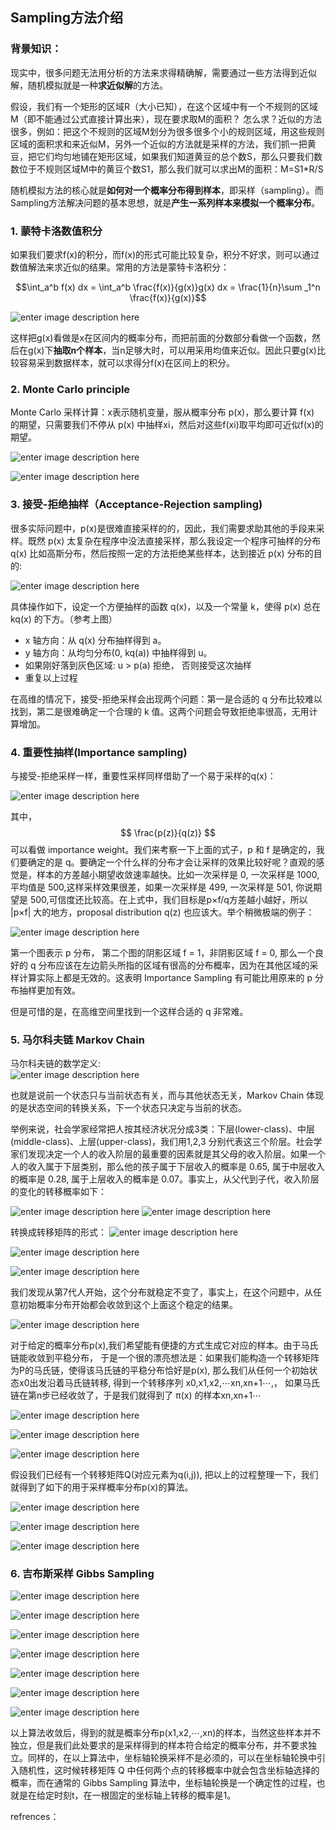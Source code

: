 
## Sampling方法介绍

### 背景知识：
现实中，很多问题无法用分析的方法来求得精确解，需要通过一些方法得到近似解，随机模拟就是一种**求近似解**的方法。

假设，我们有一个矩形的区域R（大小已知），在这个区域中有一个不规则的区域M（即不能通过公式直接计算出来），现在要求取M的面积？ 怎么求？近似的方法很多，例如：把这个不规则的区域M划分为很多很多个小的规则区域，用这些规则区域的面积求和来近似M，另外一个近似的方法就是采样的方法，我们抓一把黄豆，把它们均匀地铺在矩形区域，如果我们知道黄豆的总个数S，那么只要我们数数位于不规则区域M中的黄豆个数S1，那么我们就可以求出M的面积：M=S1*R/S

随机模拟方法的核心就是**如何对一个概率分布得到样本**，即采样（sampling）。而Sampling方法解决问题的基本思想，就是**产生一系列样本来模拟一个概率分布**。


###  1. 蒙特卡洛数值积分

如果我们要求f(x)的积分，而f(x)的形式可能比较复杂，积分不好求，则可以通过数值解法来求近似的结果。常用的方法是蒙特卡洛积分：

$$\int_a^b f(x) dx = \int_a^b \frac{f(x)}{g(x)}g(x) dx = \frac{1}{n}\sum _1^n \frac{f(x)}{g(x)}$$


![enter image description here](C:%5CUsers%5Cgaolu%5CDesktop%5Cequation.jpg)


这样把g(x)看做是x在区间内的概率分布，而把前面的分数部分看做一个函数，然后在g(x)下**抽取n个样本**，当n足够大时，可以用采用均值来近似。因此只要g(x)比较容易采到数据样本，就可以求得分f(x)在区间上的积分。

### 2. Monte Carlo principle

Monte Carlo 采样计算：x表示随机变量，服从概率分布 p(x)，那么要计算 f(x) 的期望，只需要我们不停从 p(x) 中抽样xi，然后对这些f(xi)取平均即可近似f(x)的期望。

![enter image description here](https://images0.cnblogs.com/blog/533521/201310/25225400-30083dce288f4bbfbd0294d8c70e553b.png)

![enter image description here](https://images0.cnblogs.com/blog/533521/201310/25225413-7405b98e045b4af09eea448fb1db4eb5.gif)

### 3. 接受-拒绝抽样（Acceptance-Rejection sampling)

很多实际问题中，p(x)是很难直接采样的的，因此，我们需要求助其他的手段来采样。既然 p(x) 太复杂在程序中没法直接采样，那么我设定一个程序可抽样的分布 q(x) 比如高斯分布，然后按照一定的方法拒绝某些样本，达到接近 p(x) 分布的目的:

![enter image description here](https://images0.cnblogs.com/blog/533521/201310/25225434-fd6db018b45d4152a09ea1de2b5304ad.png)

具体操作如下，设定一个方便抽样的函数 q(x)，以及一个常量 k，使得 p(x) 总在 kq(x) 的下方。（参考上图）

-   x 轴方向：从 q(x) 分布抽样得到 a。
-   y 轴方向：从均匀分布(0, kq(a)) 中抽样得到 u。
-   如果刚好落到灰色区域: u > p(a) 拒绝， 否则接受这次抽样
-   重复以上过程

在高维的情况下，接受-拒绝采样会出现两个问题：第一是合适的 q 分布比较难以找到，第二是很难确定一个合理的 k 值。这两个问题会导致拒绝率很高，无用计算增加。

### 4. 重要性抽样(Importance sampling)

与接受-拒绝采样一样，重要性采样同样借助了一个易于采样的q(x)：

![enter image description here](https://images0.cnblogs.com/blog/533521/201310/25225454-745161c7386a4a88bb04fe3d52691994.png)

其中，$$ \frac{p(z)}{q(z)} $$ 可以看做 importance weight。我们来考察一下上面的式子，p 和 f 是确定的，我们要确定的是 q。要确定一个什么样的分布才会让采样的效果比较好呢？直观的感觉是，样本的方差越小期望收敛速率越快。比如一次采样是 0, 一次采样是 1000, 平均值是 500,这样采样效果很差，如果一次采样是 499, 一次采样是 501, 你说期望是 500,可信度还比较高。在上式中，我们目标是p×f/q方差越小越好，所以 |p×f| 大的地方，proposal distribution q(z) 也应该大。举个稍微极端的例子：

![enter image description here](https://images0.cnblogs.com/blog/533521/201310/25225509-8492f85ebc134b3cbc728a8eec4068dd.png)

第一个图表示 p 分布， 第二个图的阴影区域 f = 1，非阴影区域 f = 0, 那么一个良好的 q 分布应该在左边箭头所指的区域有很高的分布概率，因为在其他区域的采样计算实际上都是无效的。这表明 Importance Sampling 有可能比用原来的 p 分布抽样更加有效。

但是可惜的是，在高维空间里找到一个这样合适的 q 非常难。

### 5. 马尔科夫链  Markov Chain

马尔科夫链的数学定义:           
![enter image description here](https://images0.cnblogs.com/blog/354318/201502/012132334569283.png)


也就是说前一个状态只与当前状态有关，而与其他状态无关，Markov Chain 体现的是状态空间的转换关系，下一个状态只决定与当前的状态。

举例来说，社会学家经常把人按其经济状况分成3类：下层(lower-class)、中层(middle-class)、上层(upper-class)，我们用1,2,3 分别代表这三个阶层。社会学家们发现决定一个人的收入阶层的最重要的因素就是其父母的收入阶层。如果一个人的收入属于下层类别，那么他的孩子属于下层收入的概率是 0.65, 属于中层收入的概率是 0.28, 属于上层收入的概率是 0.07。事实上，从父代到子代，收入阶层的变化的转移概率如下：

![enter image description here](https://uploads.cosx.org/2013/01/table-1.jpg)
![enter image description here](https://uploads.cosx.org/2013/01/markov-transition.png)

转换成转移矩阵的形式：
![enter image description here](https://images0.cnblogs.com/blog/354318/201502/012132350037556.png)


![enter image description here](https://images0.cnblogs.com/blog/354318/201502/012132380665858.png)


![enter image description here](https://uploads.cosx.org/2013/01/table-2.jpg)


我们发现从第7代人开始，这个分布就稳定不变了，事实上，在这个问题中，从任意初始概率分布开始都会收敛到这个上面这个稳定的结果。

![enter image description here](https://images0.cnblogs.com/blog/354318/201502/012132433319734.png)


对于给定的概率分布p(x),我们希望能有便捷的方式生成它对应的样本。由于马氏链能收敛到平稳分布， 于是一个很的漂亮想法是：如果我们能构造一个转移矩阵为P的马氏链，使得该马氏链的平稳分布恰好是p(x), 那么我们从任何一个初始状态x0出发沿着马氏链转移, 得到一个转移序列 x0,x1,x2,⋯xn,xn+1⋯,， 如果马氏链在第n步已经收敛了，于是我们就得到了 π(x) 的样本xn,xn+1⋯

![enter image description here](https://images0.cnblogs.com/blog/354318/201502/012132453786092.png)


![enter image description here](https://images0.cnblogs.com/blog/354318/201502/012132487534424.png)


![enter image description here](https://uploads.cosx.org/2013/01/mcmc-transition.jpg)

假设我们已经有一个转移矩阵Q(对应元素为q(i,j)), 把以上的过程整理一下，我们就得到了如下的用于采样概率分布p(x)的算法。

![enter image description here](https://uploads.cosx.org/2013/01/mcmc-algo-1.jpg)

![enter image description here](https://images0.cnblogs.com/blog/354318/201502/012132534877269.png)


![enter image description here](https://uploads.cosx.org/2013/01/mcmc-algo-2.jpg)


### 6. 吉布斯采样 Gibbs Sampling

![enter image description here](https://images0.cnblogs.com/blog/354318/201502/012133000505875.png)


![enter image description here](https://uploads.cosx.org/2013/01/gibbs-transition.png)

![enter image description here](https://images0.cnblogs.com/blog/354318/201502/012133008472518.png)


![enter image description here](https://uploads.cosx.org/2013/01/gibbs-algo-1.jpg)

![enter image description here](https://uploads.cosx.org/2013/01/two-stage-gibbs.png)

![enter image description here](https://images0.cnblogs.com/blog/354318/201502/012133041447591.png)


![enter image description here](https://uploads.cosx.org/2013/01/gibbs-algo-2.jpg)

以上算法收敛后，得到的就是概率分布p(x1,x2,⋯,xn)的样本，当然这些样本并不独立，但是我们此处要求的是采样得到的样本符合给定的概率分布，并不要求独立。同样的，在以上算法中，坐标轴轮换采样不是必须的，可以在坐标轴轮换中引入随机性，这时候转移矩阵 Q 中任何两个点的转移概率中就会包含坐标轴选择的概率，而在通常的 Gibbs Sampling 算法中，坐标轴轮换是一个确定性的过程，也就是在给定时刻t，在一根固定的坐标轴上转移的概率是1。



refrences：

<!--stackedit_data:
eyJoaXN0b3J5IjpbLTc0MzkwODYzMSwxNzM0NDIzOTg4LDE2Nj
EyNDM1OTksMTgyODc0MzYwNiwxMTgyODQ4NDIxLDc5OTM0OTc5
OSwtMTg5Nzg1MTM3OCwtNjM2OTI5Nzc5LC0yMDU5MzU1NzEwLD
c0ODgwMTg2NSwyMDk2MDA2OTUsMjE0Njg1OTU4MSwtMTEzNzMw
Nzk2NCwxNjUyMjczMzg4LDE4MDY4MzkxOTgsLTM1NzA3MDQ4My
wxMjExNDQxNzddfQ==
-->
